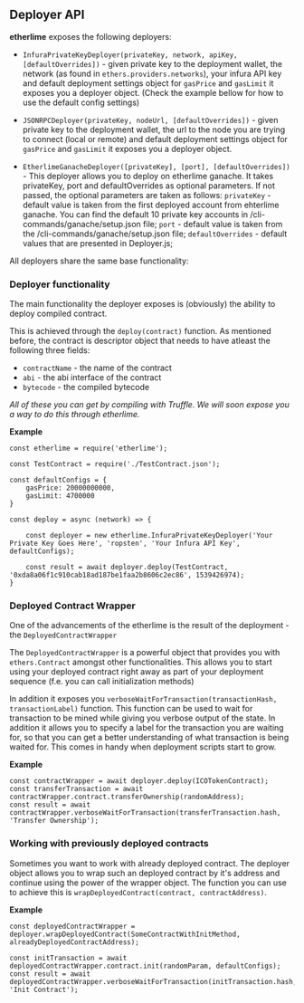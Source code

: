 ## Deployer API

**etherlime** exposes the following deployers:
- `InfuraPrivateKeyDeployer(privateKey, network, apiKey, [defaultOverrides])` - given private key to the deployment wallet, the network (as found in `ethers.providers.networks`), your infura API key and default deployment settings object for `gasPrice` and `gasLimit` it exposes you a deployer object.  (Check the example bellow for how to use the default config settings)

- `JSONRPCDeployer(privateKey, nodeUrl, [defaultOverrides])` - given private key to the deployment wallet, the url to the node you are trying to connect (local or remote) and default deployment settings object for `gasPrice` and `gasLimit` it exposes you a deployer object.

- `EtherlimeGanacheDeployer([privateKey], [port], [defaultOverrides])` - This deployer allows you to deploy on etherlime ganache. It takes privateKey, port and defaultOverrides as optional parameters. If not passed, the optional parameters are taken as follows:
`privateKey` - default value is taken from the first deployed account from ehterlime ganache. You can find the default 10 private key accounts in /cli-commands/ganache/setup.json file;
`port` - default value is taken from the /cli-commands/ganache/setup.json file;
`defaultOverrides` - default values that are presented in Deployer.js;


All deployers share the same base functionality:

### Deployer functionality

The main functionality the deployer exposes is (obviously) the ability to deploy compiled contract.

This is achieved through the `deploy(contract)` function. As mentioned before, the contract is descriptor object that needs to have atleast the following three fields:
- `contractName` - the name of the contract
- `abi` - the abi interface of the contract
- `bytecode` - the compiled bytecode

 *All of these you can get by compiling with Truffle. We will soon expose you a way to do this through etherlime.*

 **Example**

```
const etherlime = require('etherlime');

const TestContract = require('./TestContract.json');

const defaultConfigs = {
	gasPrice: 20000000000,
	gasLimit: 4700000
}

const deploy = async (network) => {

	const deployer = new etherlime.InfuraPrivateKeyDeployer('Your Private Key Goes Here', 'ropsten', 'Your Infura API Key', defaultConfigs);
	
	const result = await deployer.deploy(TestContract, '0xda8a06f1c910cab18ad187be1faa2b8606c2ec86', 1539426974);
}

```

### Deployed Contract Wrapper
One of the advancements of the etherlime is the result of the deployment - the `DeployedContractWrapper`

The `DeployedContractWrapper` is a powerful object that provides you with `ethers.Contract` amongst other functionalities. This allows you to start using your deployed contract right away as part of your deployment sequence (f.e. you can call initialization methods)

In addition it exposes you `verboseWaitForTransaction(transactionHash, transactionLabel)` function. This function can be used to wait for transaction to be mined while giving you verbose output of the state. In addition it allows you to specify a label for the transaction you are waiting for, so that you can get a better understanding of what transaction is being waited for. This comes in handy when deployment scripts start to grow.


**Example**
```
const contractWrapper = await deployer.deploy(ICOTokenContract);
const transferTransaction = await contractWrapper.contract.transferOwnership(randomAddress);
const result = await contractWrapper.verboseWaitForTransaction(transferTransaction.hash, 'Transfer Ownership');
```

### Working with previously deployed contracts

Sometimes you want to work with already deployed contract. The deployer object allows you to wrap such an deployed contract by it's address and continue using the power of the wrapper object. The function you can use to achieve this is `wrapDeployedContract(contract, contractAddress)`.

**Example**
```
const deployedContractWrapper = deployer.wrapDeployedContract(SomeContractWithInitMethod, alreadyDeployedContractAddress);

const initTransaction = await deployedContractWrapper.contract.init(randomParam, defaultConfigs);
const result = await deployedContractWrapper.verboseWaitForTransaction(initTransaction.hash, 'Init Contract');
```